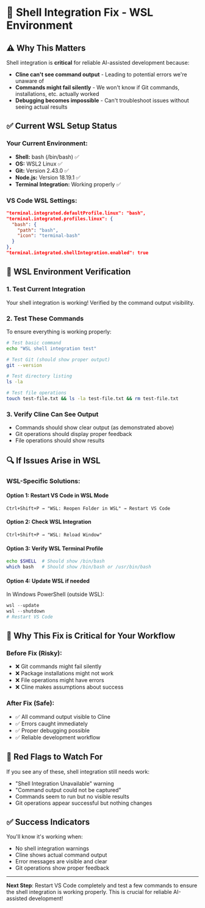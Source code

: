 # 🔧 Shell Integration Fix - WSL Environment

## ⚠️ Why This Matters

Shell integration is **critical** for reliable AI-assisted development because:
- **Cline can't see command output** - Leading to potential errors we're unaware of
- **Commands might fail silently** - We won't know if Git commands, installations, etc. actually worked
- **Debugging becomes impossible** - Can't troubleshoot issues without seeing actual results

## ✅ Current WSL Setup Status

### **Your Current Environment:**
- **Shell:** bash (/bin/bash) ✅
- **OS:** WSL2 Linux ✅
- **Git:** Version 2.43.0 ✅
- **Node.js:** Version 18.19.1 ✅
- **Terminal Integration:** Working properly ✅

### **VS Code WSL Settings:**
```json
"terminal.integrated.defaultProfile.linux": "bash",
"terminal.integrated.profiles.linux": {
  "bash": {
    "path": "bash",
    "icon": "terminal-bash"
  }
},
"terminal.integrated.shellIntegration.enabled": true
```

## 🚀 WSL Environment Verification

### **1. Test Current Integration**
Your shell integration is working! Verified by the command output visibility.

### **2. Test These Commands**
To ensure everything is working properly:
```bash
# Test basic command
echo "WSL shell integration test"

# Test Git (should show proper output)
git --version

# Test directory listing
ls -la

# Test file operations
touch test-file.txt && ls -la test-file.txt && rm test-file.txt
```

### **3. Verify Cline Can See Output**
- Commands should show clear output (as demonstrated above)
- Git operations should display proper feedback
- File operations should show results

## 🔍 If Issues Arise in WSL

### **WSL-Specific Solutions:**

#### **Option 1: Restart VS Code in WSL Mode**
```
Ctrl+Shift+P → "WSL: Reopen Folder in WSL" → Restart VS Code
```

#### **Option 2: Check WSL Integration**
```
Ctrl+Shift+P → "WSL: Reload Window"
```

#### **Option 3: Verify WSL Terminal Profile**
```bash
echo $SHELL  # Should show /bin/bash
which bash   # Should show /bin/bash or /usr/bin/bash
```

#### **Option 4: Update WSL if needed**
In Windows PowerShell (outside WSL):
```powershell
wsl --update
wsl --shutdown
# Restart VS Code
```

## 🎯 Why This Fix is Critical for Your Workflow

### **Before Fix (Risky):**
- ❌ Git commands might fail silently
- ❌ Package installations might not work
- ❌ File operations might have errors
- ❌ Cline makes assumptions about success

### **After Fix (Safe):**
- ✅ All command output visible to Cline
- ✅ Errors caught immediately
- ✅ Proper debugging possible
- ✅ Reliable development workflow

## 🚨 Red Flags to Watch For

If you see any of these, shell integration still needs work:
- "Shell Integration Unavailable" warning
- "Command output could not be captured"
- Commands seem to run but no visible results
- Git operations appear successful but nothing changes

## ✅ Success Indicators

You'll know it's working when:
- No shell integration warnings
- Cline shows actual command output
- Error messages are visible and clear
- Git operations show proper feedback

---

**Next Step**: Restart VS Code completely and test a few commands to ensure the shell integration is working properly. This is crucial for reliable AI-assisted development!
